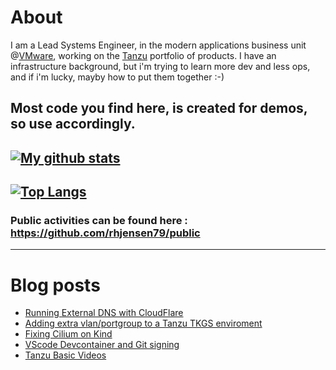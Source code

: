 # About
I am a Lead Systems Engineer, in the modern applications business unit @[VMware](https://www.vmware.com), working on the [Tanzu](https://tanzu.vmware.com) portfolio of products.
I have an infrastructure background, but i'm trying to learn more dev and less ops, and if i'm lucky, mayby how to put them together :-)

Most code you find here, is created for demos, so use accordingly. 
---
[![My github stats](https://github-readme-stats.vercel.app/api?username=rhjensen79&count_private=true&show_icons=true)](https://github.com/anuraghazra/github-readme-stats)
---
[![Top Langs](https://github-readme-stats.vercel.app/api/top-langs/?username=rhjensen79)](https://github.com/anuraghazra/github-readme-stats)
---
### Public activities can be found here : https://github.com/rhjensen79/public

---

# Blog posts
<!-- BLOG-POST-LIST:START -->
- [Running External DNS with CloudFlare](https://www.robert-jensen.dk/posts/2024-external-dns-with-cloudflare/)
- [Adding extra vlan/portgroup to a Tanzu TKGS enviroment](https://www.robert-jensen.dk/posts/2024-add-vlan-to-tanzu/)
- [Fixing Cilium on Kind](https://www.robert-jensen.dk/posts/2024-fixing-cilium-with-kind/)
- [VScode Devcontainer and Git signing](https://www.robert-jensen.dk/posts/2023-devcontainer-and-git-signing/)
- [Tanzu Basic Videos](https://www.robert-jensen.dk/posts/2023-tanzu-basic-videos/)
<!-- BLOG-POST-LIST:END -->

<!--
**rhjensen79/rhjensen79** is a ✨ _special_ ✨ repository because its `README.md` (this file) appears on your GitHub profile.

Here are some ideas to get you started:

- 🔭 I’m currently working on ...
- 🌱 I’m currently learning ...
- 👯 I’m looking to collaborate on ...
- 🤔 I’m looking for help with ...
- 💬 Ask me about ...
- 📫 How to reach me: ...
- 😄 Pronouns: ...
- ⚡ Fun fact: ...
-->
